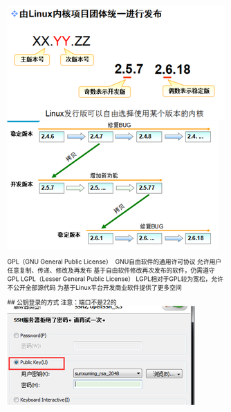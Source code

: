 
![](/imgs/367bd0b0-e1a2-481d-b4f5-91c700e21356.png)
![](/imgs/df734cbc-c9ad-43ea-aa75-f4502b14659d.png)

GPL（GNU General Public License） 
GNU自由软件的通用许可协议
允许用户任意复制、传递、修改及再发布
基于自由软件修改再次发布的软件，仍需遵守GPL
LGPL（Lesser General Public License）
LGPL相对于GPL较为宽松，允许不公开全部源代码
为基于Linux平台开发商业软件提供了更多空间





## 公钥登录的方式
注意：端口不是22的
![](/imgs/f37dfbe8-7a86-4e9b-9669-b1a7d7072595.png)





